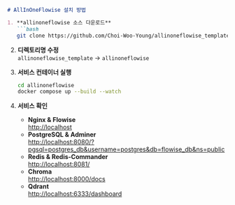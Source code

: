 ```markdown
# AllInOneFlowise 설치 방법

1. **allinoneflowise 소스 다운로드**  
   ```bash
   git clone https://github.com/Choi-Woo-Young/allinoneflowise_template.git
   ```

2. **디렉토리명 수정**  
   `allinoneflowise_template` → `allinoneflowise`

3. **서비스 컨테이너 실행**  
   ```bash
   cd allinoneflowise
   docker compose up --build --watch
   ```

4. **서비스 확인**  
   - **Nginx & Flowise**  
     [http://localhost](http://localhost)  
   - **PostgreSQL & Adminer**  
     [http://localhost:8080/?pgsql=postgres_db&username=postgres&db=flowise_db&ns=public](http://localhost:8080/?pgsql=postgres_db&username=postgres&db=flowise_db&ns=public)
   - **Redis & Redis-Commander**  
     [http://localhost:8081/](http://localhost:8081/)
   - **Chroma**  
     [http://localhost:8000/docs](http://localhost:8000/docs)
   - **Qdrant**  
     [http://localhost:6333/dashboard](http://localhost:6333/dashboard)
```
